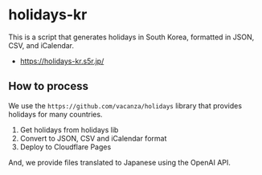 # holidays-kr

This is a script that generates holidays in South Korea, formatted in JSON, CSV, and iCalendar.

- https://holidays-kr.s5r.jp/

## How to process

We use the `https://github.com/vacanza/holidays` library that provides holidays for many countries.

1. Get holidays from holidays lib
2. Convert to JSON, CSV and iCalendar format
3. Deploy to Cloudflare Pages

And, we provide files translated to Japanese using the OpenAI API.
